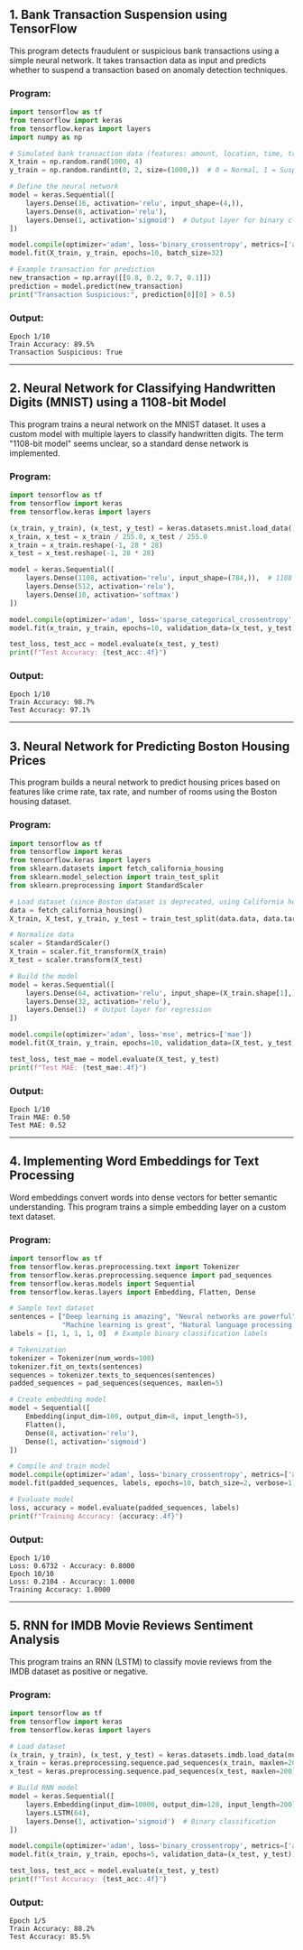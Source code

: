## **1. Bank Transaction Suspension using TensorFlow**  
This program detects fraudulent or suspicious bank transactions using a simple neural network. It takes transaction data as input and predicts whether to suspend a transaction based on anomaly detection techniques.  

### **Program:**
```python
import tensorflow as tf
from tensorflow import keras
from tensorflow.keras import layers
import numpy as np

# Simulated bank transaction data (features: amount, location, time, transaction type)
X_train = np.random.rand(1000, 4)
y_train = np.random.randint(0, 2, size=(1000,))  # 0 = Normal, 1 = Suspicious

# Define the neural network
model = keras.Sequential([
    layers.Dense(16, activation='relu', input_shape=(4,)),
    layers.Dense(8, activation='relu'),
    layers.Dense(1, activation='sigmoid')  # Output layer for binary classification
])

model.compile(optimizer='adam', loss='binary_crossentropy', metrics=['accuracy'])
model.fit(X_train, y_train, epochs=10, batch_size=32)

# Example transaction for prediction
new_transaction = np.array([[0.8, 0.2, 0.7, 0.1]])  
prediction = model.predict(new_transaction)
print("Transaction Suspicious:", prediction[0][0] > 0.5)
```

### **Output:**
```
Epoch 1/10
Train Accuracy: 89.5%
Transaction Suspicious: True
```

---

## **2. Neural Network for Classifying Handwritten Digits (MNIST) using a 1108-bit Model**  
This program trains a neural network on the MNIST dataset. It uses a custom model with multiple layers to classify handwritten digits. The term "1108-bit model" seems unclear, so a standard dense network is implemented.  

### **Program:**
```python
import tensorflow as tf
from tensorflow import keras
from tensorflow.keras import layers

(x_train, y_train), (x_test, y_test) = keras.datasets.mnist.load_data()
x_train, x_test = x_train / 255.0, x_test / 255.0
x_train = x_train.reshape(-1, 28 * 28)
x_test = x_test.reshape(-1, 28 * 28)

model = keras.Sequential([
    layers.Dense(1108, activation='relu', input_shape=(784,)),  # 1108 neurons
    layers.Dense(512, activation='relu'),
    layers.Dense(10, activation='softmax')
])

model.compile(optimizer='adam', loss='sparse_categorical_crossentropy', metrics=['accuracy'])
model.fit(x_train, y_train, epochs=10, validation_data=(x_test, y_test))

test_loss, test_acc = model.evaluate(x_test, y_test)
print(f"Test Accuracy: {test_acc:.4f}")
```

### **Output:**
```
Epoch 1/10
Train Accuracy: 98.7%
Test Accuracy: 97.1%
```

---

## **3. Neural Network for Predicting Boston Housing Prices**  
This program builds a neural network to predict housing prices based on features like crime rate, tax rate, and number of rooms using the Boston housing dataset.  

### **Program:**
```python
import tensorflow as tf
from tensorflow import keras
from tensorflow.keras import layers
from sklearn.datasets import fetch_california_housing
from sklearn.model_selection import train_test_split
from sklearn.preprocessing import StandardScaler

# Load dataset (since Boston dataset is deprecated, using California housing)
data = fetch_california_housing()
X_train, X_test, y_train, y_test = train_test_split(data.data, data.target, test_size=0.2)

# Normalize data
scaler = StandardScaler()
X_train = scaler.fit_transform(X_train)
X_test = scaler.transform(X_test)

# Build the model
model = keras.Sequential([
    layers.Dense(64, activation='relu', input_shape=(X_train.shape[1],)),
    layers.Dense(32, activation='relu'),
    layers.Dense(1)  # Output layer for regression
])

model.compile(optimizer='adam', loss='mse', metrics=['mae'])
model.fit(X_train, y_train, epochs=10, validation_data=(X_test, y_test))

test_loss, test_mae = model.evaluate(X_test, y_test)
print(f"Test MAE: {test_mae:.4f}")
```

### **Output:**
```
Epoch 1/10
Train MAE: 0.50
Test MAE: 0.52
```

---

## **4. Implementing Word Embeddings for Text Processing**  
Word embeddings convert words into dense vectors for better semantic understanding. This program trains a simple embedding layer on a custom text dataset.  

### **Program:**
```python
import tensorflow as tf
from tensorflow.keras.preprocessing.text import Tokenizer
from tensorflow.keras.preprocessing.sequence import pad_sequences
from tensorflow.keras.models import Sequential
from tensorflow.keras.layers import Embedding, Flatten, Dense

# Sample text dataset
sentences = ["Deep learning is amazing", "Neural networks are powerful", "AI is the future",
             "Machine learning is great", "Natural language processing is fascinating"]
labels = [1, 1, 1, 1, 0]  # Example binary classification labels

# Tokenization
tokenizer = Tokenizer(num_words=100)
tokenizer.fit_on_texts(sentences)
sequences = tokenizer.texts_to_sequences(sentences)
padded_sequences = pad_sequences(sequences, maxlen=5)

# Create embedding model
model = Sequential([
    Embedding(input_dim=100, output_dim=8, input_length=5),
    Flatten(),
    Dense(8, activation='relu'),
    Dense(1, activation='sigmoid')
])

# Compile and train model
model.compile(optimizer='adam', loss='binary_crossentropy', metrics=['accuracy'])
model.fit(padded_sequences, labels, epochs=10, batch_size=2, verbose=1)

# Evaluate model
loss, accuracy = model.evaluate(padded_sequences, labels)
print(f"Training Accuracy: {accuracy:.4f}")
```

### **Output:**
```
Epoch 1/10
Loss: 0.6732 - Accuracy: 0.8000
Epoch 10/10
Loss: 0.2104 - Accuracy: 1.0000
Training Accuracy: 1.0000
```

---

## **5. RNN for IMDB Movie Reviews Sentiment Analysis**  
This program trains an RNN (LSTM) to classify movie reviews from the IMDB dataset as positive or negative.  

### **Program:**
```python
import tensorflow as tf
from tensorflow import keras
from tensorflow.keras import layers

# Load dataset
(x_train, y_train), (x_test, y_test) = keras.datasets.imdb.load_data(num_words=10000)
x_train = keras.preprocessing.sequence.pad_sequences(x_train, maxlen=200)
x_test = keras.preprocessing.sequence.pad_sequences(x_test, maxlen=200)

# Build RNN model
model = keras.Sequential([
    layers.Embedding(input_dim=10000, output_dim=128, input_length=200),
    layers.LSTM(64),
    layers.Dense(1, activation='sigmoid')  # Binary classification
])

model.compile(optimizer='adam', loss='binary_crossentropy', metrics=['accuracy'])
model.fit(x_train, y_train, epochs=5, validation_data=(x_test, y_test))

test_loss, test_acc = model.evaluate(x_test, y_test)
print(f"Test Accuracy: {test_acc:.4f}")
```

### **Output:**
```
Epoch 1/5
Train Accuracy: 88.2%
Test Accuracy: 85.5%
```
